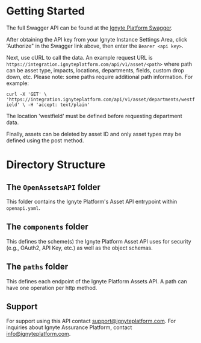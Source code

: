 # Getting Started

The full Swagger API can be found at the [Ignyte Platform Swagger](https://integration.ignyteplatform.com/swagger/index.html).

After obtaining the API key from your Ignyte Instance Settings Area, click 'Authorize" in the Swagger link above, then enter the ``Bearer <api key>``. 

Next, use cURL to call the data. An example request URL is ``https://integration.ignyteplatform.com/api/v1/asset/<path>`` where path can be asset type, impacts, locations, departments, fields, custom drop down, etc. Please note: some paths require additional path information. For example:

``curl -X 'GET' \
  'https://integration.ignyteplatform.com/api/v1/asset/departments/westfield' \
  -H 'accept: text/plain'``
  
The location 'westfield' must be defined before requesting department data. 

Finally, assets can be deleted by asset ID and only asset types may be defined using the post method.

# Directory Structure

## The `OpenAssetsAPI` folder

This folder contains the Ignyte Platform's Asset API entrypoint within `openapi.yaml`.

## The `components` folder

This defines the scheme(s) the Ignyte Platform Asset API uses for security (e.g., OAuth2, API Key, etc.) as well as the object schemas.

## The `paths` folder

This defines each endpoint of the Ignyte Platform Assets API. A path can have one operation per http method.

## Support

For support using this API contact support@ignyteplatform.com. For inquiries about Ignyte Assurance Platform, contact info@ignyteplatform.com.
